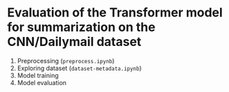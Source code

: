 # Evaluation of the Transformer model for summarization on the CNN/Dailymail dataset

1. Preprocessing (`preprocess.ipynb`)
2. Exploring dataset (`dataset-metadata.ipynb`)
3. Model training
4. Model evaluation
